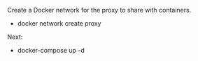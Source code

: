 Create a Docker network for the proxy to share with containers.
 - docker network create proxy

Next:
 - docker-compose up -d


